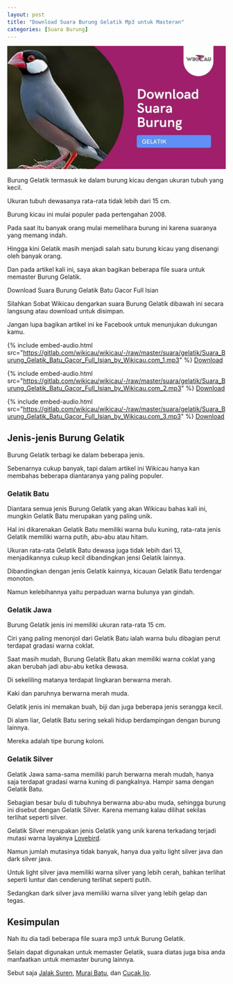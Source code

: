 ```yaml
---
layout: post
title: "Download Suara Burung Gelatik Mp3 untuk Masteran"
categories: [Suara Burung]
---
```


![Download Suara Burung Gelatik](/images/suara-burung-gelatik.webp)

Burung Gelatik termasuk ke dalam burung kicau dengan ukuran tubuh yang kecil.

Ukuran tubuh dewasanya rata-rata tidak lebih dari 15 cm.

Burung kicau ini mulai populer pada pertengahan 2008.

Pada saat itu banyak orang mulai memelihara burung ini karena suaranya yang memang indah.

Hingga kini Gelatik masih menjadi salah satu burung kicau yang disenangi oleh banyak orang.

Dan pada artikel kali ini, saya akan bagikan beberapa file suara untuk memaster Burung Gelatik.

Download Suara Burung Gelatik Batu Gacor Full Isian

Silahkan Sobat Wikicau dengarkan suara Burung Gelatik dibawah ini secara langsung atau download untuk disimpan.

Jangan lupa bagikan artikel ini ke Facebook untuk menunjukan dukungan kamu.

{% include embed-audio.html src="https://gitlab.com/wikicau/wikicau/-/raw/master/suara/gelatik/Suara_Burung_Gelatik_Batu_Gacor_Full_Isian_by_Wikicau.com_1.mp3" %}
[Download](https://bit.ly/2YbVj9r)

{% include embed-audio.html src="https://gitlab.com/wikicau/wikicau/-/raw/master/suara/gelatik/Suara_Burung_Gelatik_Batu_Gacor_Full_Isian_by_Wikicau.com_2.mp3" %}
[Download](https://bit.ly/2x9G8BI)

{% include embed-audio.html src="https://gitlab.com/wikicau/wikicau/-/raw/master/suara/gelatik/Suara_Burung_Gelatik_Batu_Gacor_Full_Isian_by_Wikicau.com_3.mp3" %}
[Download](https://bit.ly/2Y5kZEk)

## Jenis-jenis Burung Gelatik

Burung Gelatik terbagi ke dalam beberapa jenis.

Sebenarnya cukup banyak, tapi dalam artikel ini Wikicau hanya kan membahas beberapa diantaranya yang paling populer.

### Gelatik Batu

Diantara semua jenis Burung Gelatik yang akan Wikicau bahas kali ini, mungkin Gelatik Batu merupakan yang paling unik.

Hal ini dikarenakan Gelatik Batu memiliki warna bulu kuning, rata-rata jenis Gelatik memiliki warna putih, abu-abu atau hitam.

Ukuran rata-rata Gelatik Batu dewasa juga tidak lebih dari 13, menjadikannya cukup kecil dibandingkan jensi Gelatik lainnya.

Dibandingkan dengan jenis Gelatik kainnya, kicauan Gelatik Batu terdengar monoton.

Namun kelebihannya yaitu perpaduan warna bulunya yan gindah.

### Gelatik Jawa

Burung Gelatik jenis ini memiliki ukuran rata-rata 15 cm.

Ciri yang paling menonjol dari Gelatik Batu ialah warna bulu dibagian perut terdapat gradasi warna coklat.

Saat masih mudah, Burung Gelatik Batu akan memiliki warna coklat yang akan berubah jadi abu-abu ketika dewasa.

Di sekeliling matanya terdapat lingkaran berwarna merah.

Kaki dan paruhnya berwarna merah muda.

Gelatik jenis ini memakan buah, biji dan juga beberapa jenis serangga kecil.

Di alam liar, Gelatik Batu sering sekali hidup berdampingan dengan burung lainnya.

Mereka adalah tipe burung koloni.

### Gelatik Silver

Gelatik Jawa sama-sama memiliki paruh berwarna merah mudah, hanya saja terdapat gradasi warna kuning di pangkalnya. Hampir sama dengan Gelatik Batu.

Sebagian besar bulu di tubuhnya berwarna abu-abu muda, sehingga burung ini disebut dengan Gelatik Silver. Karena memang kalau dilihat sekilas terlihat seperti silver.

Gelatik Silver merupakan jenis Gelatik yang unik karena terkadang terjadi mutasi warna layaknya [Lovebird](https://wikicau.com/suara-lovebird/).

Namun jumlah mutasinya tidak banyak, hanya dua yaitu light silver java dan dark silver java.

Untuk light silver java memiliki warna silver yang lebih cerah, bahkan terlihat seperti luntur dan cenderung terlihat seperti putih.

Sedangkan dark silver java memiliki warna silver yang lebih gelap dan tegas.

## Kesimpulan

Nah itu dia tadi beberapa file suara mp3 untuk Burung Gelatik.

Selain dapat digunakan untuk memaster Gelatik, suara diatas juga bisa anda manfaatkan untuk memaster burung lainnya.

Sebut saja [Jalak Suren](https://wikicau.com/suara-burung-jalak-suren/), [Murai Batu](https://wikicau.com/suara-murai-batu/), dan [Cucak Ijo](https://wikicau.com/suara-cucak-ijo/).
